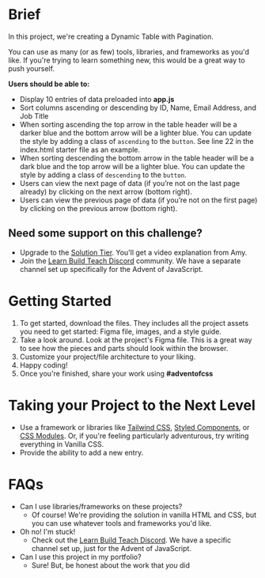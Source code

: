 # **Brief**

In this project, we're creating a Dynamic Table with Pagination.

You can use as many (or as few) tools, libraries, and frameworks as you'd like. If you're trying to learn something new, this would be a great way to push yourself.

**Users should be able to:**

- Display 10 entries of data preloaded into **app.js**
- Sort columns ascending or descending by ID, Name, Email Address, and Job Title
- When sorting ascending the top arrow in the table header will be a darker blue and the bottom arrow will be a lighter blue. You can update the style by adding a class of `ascending` to the `button`. See line 22 in the index.html starter file as an example.
- When sorting descending the bottom arrow in the table header will be a dark blue and the top arrow will be a lighter blue. You can update the style by adding a class of `descending` to the `button`.
- Users can view the next page of data (if you’re not on the last page already) by clicking on the next arrow (bottom right).
- Users can view the previous page of data (if you’re not on the first page) by clicking on the previous arrow (bottom right).

## **Need some support on this challenge?**

- Upgrade to the [Solution Tier](http://adventofcss.com). You'll get a video explanation from Amy.
- Join the [Learn Build Teach Discord](http://learnbuildteach.com) community. We have a separate channel set up specifically for the Advent of JavaScript.

# **Getting Started**

1. To get started, download the files. They includes all the project assets you need to get started: Figma file, images, and a style guide.
2. Take a look around. Look at the project's Figma file. This is a great way to see how the pieces and parts should look within the browser.
3. Customize your project/file architecture to your liking.
4. Happy coding!
5. Once you're finished, share your work using **#adventofcss**

# **Taking your Project to the Next Level**

- Use a framework or libraries like [Tailwind CSS](https://tailwindcss.com/), [Styled Components](https://styled-components.com/), or [CSS Modules](https://github.com/css-modules/css-modules). Or, if you're feeling particularly adventurous, try writing everything in Vanilla CSS.
- Provide the ability to add a new entry.

# **FAQs**

- Can I use libraries/frameworks on these projects?
  - Of course! We're providing the solution in vanilla HTML and CSS, but you can use whatever tools and frameworks you'd like.
- Oh no! I'm stuck!
  - Check out the [Learn Build Teach Discord](http://learnbuildteach.com). We have a specific channel set up, just for the Advent of JavaScript.
- Can I use this project in my portfolio?
  - Sure! But, be honest about the work that *you* did
